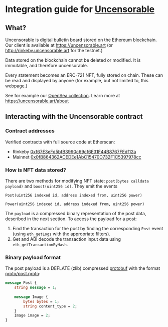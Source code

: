 # Integration guide for [Uncensorable](https://uncensorable.art)

## What?

Uncensorable is digital bulletin board stored on the Ethereum blockchain. Our client is available at https://uncensorable.art (or http://rinkeby.uncensorable.art for the testnet.)

Data stored on the blockchain cannot be deleted or modified. It is immutable, and therefore uncensorable.

Every statement becomes an ERC-721 NFT, fully stored on chain. These can be read and displayed by anyone (for example, but not limited to, this webpage.)

See for example our [OpenSea collection](https://opensea.io/collections/uncensorable). Learn more at https://uncensorable.art/about

## Interacting with the Uncensorable contract

### Contract addresses

Verified contracts with full source code at Etherscan:

- Rinkeby [0xf67E3eFd5bfB3990c69cf6E31F44B8767FEdf12a](https://rinkeby.etherscan.io/address/0xf67E3eFd5bfB3990c69cf6E31F44B8767FEdf12a)
- Mainnet [0x0fB864362ACEDEe1AbC15470D732F1C5397978cc](https://etherscan.io/address/0x0fB864362ACEDEe1AbC15470D732F1C5397978cc)

### How is NFT data stored?

There are two methods for modifying NFT state: `post(bytes calldata payload)` and `boost(uint256 id)`. They emit the events 

```
Post(uint256 indexed id, address indexed from, uint256 power)

Power(uint256 indexed id, address indexed from, uint256 power)
```

The `payload` is a compressed binary representation of the post data, described in the next section. To access the payload for a post:

1. Find the transaction for the post by finding the corresponding `Post` event (using `eth_getLogs` with the appropriate filters).
2. Get and ABI decode the transaction input data using `eth_getTransactionByHash`.

### Binary payload format

The post payload is a DEFLATE (zlib) compressed [protobuf](https://developers.google.com/protocol-buffers) with the format [proto/post.proto](proto/post.proto):

```protobuf
message Post {
    string message = 1;
    
    message Image {
        bytes bytes = 1;
        string content_type = 2;
    }
    Image image = 2;
}
```
